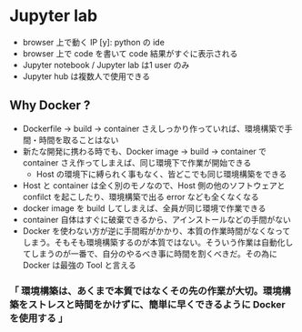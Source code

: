 # Jupyter lab
-  browser 上で動く IP [y]: python の ide
-  browser 上で code を書いて code 結果がすぐに表示される
-  Jupyter notebook / Jupyter lab は1 user のみ
-  Jupyter hub は複数人で使用できる
## Why Docker ?
- Dockerfile → build → container さえしっかり作っていれば、環境構築で手間・時間を取ることはない
- 新たな開発に携わる時でも、Docker image → build → container で container さえ作ってしまえば、同じ環境下で作業が開始できる
  - Host の環境下に縛られく事もなく、皆どこでも同じ環境構築をできる
- Host と container は全く別のモノなので、Host 側の他のソフトウェアと confilct を起こしたり、環境構築で出る error なども全くなくなる
- docker image を build してしまえば、全員が同じ環境で作業できる
- container 自体はすぐに破棄できるから、アインストールなどの手間がない
- Docker を使わない方が逆に手間暇がかかり、本質の作業時間がなくなってしまう。そもそも環境構築するのが本質ではない。そういう作業は自動化してしまうのが一番で、自分のやるべき事に時間を割くべきだ。その為に Docker は最強の Tool と言える
### 「 環境構築は、あくまで本質ではなくその先の作業が大切。環境構築をストレスと時間をかけずに、簡単に早くできるように Docker を使用する 」

